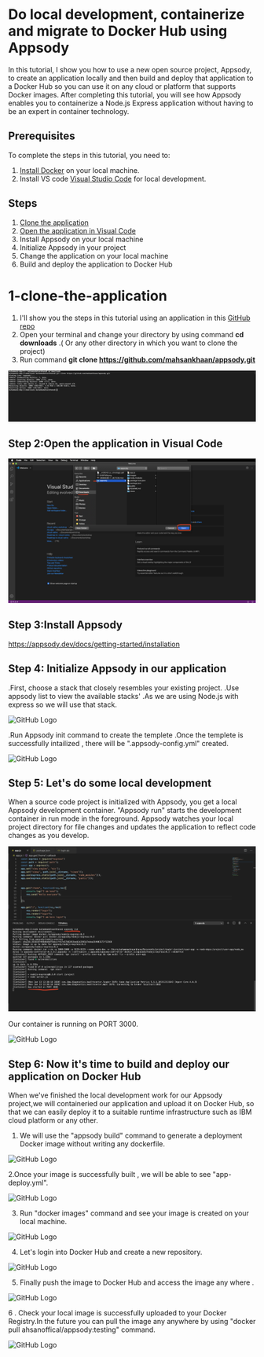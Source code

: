 # Do local development, containerize and migrate to Docker Hub using Appsody


In this tutorial, I show you how to use a new open source project, Appsody, to create an application locally and then build and deploy that application to a Docker Hub so you can use it on any cloud or platform that supports Docker images. After completing this tutorial, you will see how Appsody enables you to containerize a Node.js Express application without having to be an expert in container technology. 



## Prerequisites

To complete the steps in this tutorial, you need to:
1. [Install Docker](https://docs.docker.com/install/) on your local machine.
2. Install VS code [Visual Studio Code](https://code.visualstudio.com/) for local development.

## Steps
1.	[Clone the application](#1-clone-the-application)
2.	[Open the application in Visual Code](#2-open-the-application-in-visual-code)
3.	Install Appsody on your local machine 
4.	Initialize Appsody in your project
5.	Change the application on your local machine
6.	Build and deploy the application to Docker Hub





# 1-clone-the-application
1.	I'll show you the steps in this tutorial using an application in this  [GitHub repo](https://github.com/mahsankhaan/appsody.git)
2.	Open your terminal and change your directory by using command **cd downloads** .( Or any other directory in which you want to      clone the project)
3.	Run command **git clone https://github.com/mahsankhaan/appsody.git**   

![GitHub Logo](images/s1.png)





## Step 2:Open the application in Visual Code
![GitHub Logo](images/s2.png)

## Step 3:Install Appsody
https://appsody.dev/docs/getting-started/installation

## Step 4: Initialize Appsody in our application
 .First, choose a stack that closely resembles your existing project.
 .Use appsody list to view the available stacks'
 .As we are using Node.js with express so we will use that stack.
 
![GitHub Logo](images/s4.png)

 .Run Appsody init command to create the templete
 .Once the templete is successfully intailized , there will be  ".appsody-config.yml" created.


![GitHub Logo](images/s5.png)

## Step 5: Let's do some local development

When a source code project is initialized with Appsody, you get a local Appsody development container. "Appsody run" starts the development container in run mode in the foreground. Appsody watches your local project directory for file changes and updates the application to reflect code changes as you develop.

![GitHub Logo](images/s6.png)

Our container is running on PORT 3000.

![GitHub Logo](images/s7.png)


## Step 6: Now it's time to build and deploy our application on Docker Hub
When we've finished the local development work for our Appsody project,we will containeried our application and upload it on Docker Hub, so that we can easily deploy it to a suitable runtime infrastructure such as IBM cloud platform or any other.

1. We will use the "appsody build" command to generate a deployment Docker image without writing any dockerfile.

![GitHub Logo](images/s8.png)


2.Once your image is successfully built , we will be able to see "app-deploy.yml".

![GitHub Logo](images/s9.png)

3. Run "docker images" command and see your image is created on your local machine.

![GitHub Logo](images/s10.png)


4. Let's login into Docker Hub and create a new repository.

![GitHub Logo](images/s11.png)

5. Finally push the image to Docker Hub and access the image any where .

![GitHub Logo](images/s12.png)

6 . Check your local image is successfully uploaded to your Docker Registry.In the future you can pull the image any anywhere by using "docker pull ahsanoffical/appsody:testing" command.

 ![GitHub Logo](images/s13.png)


